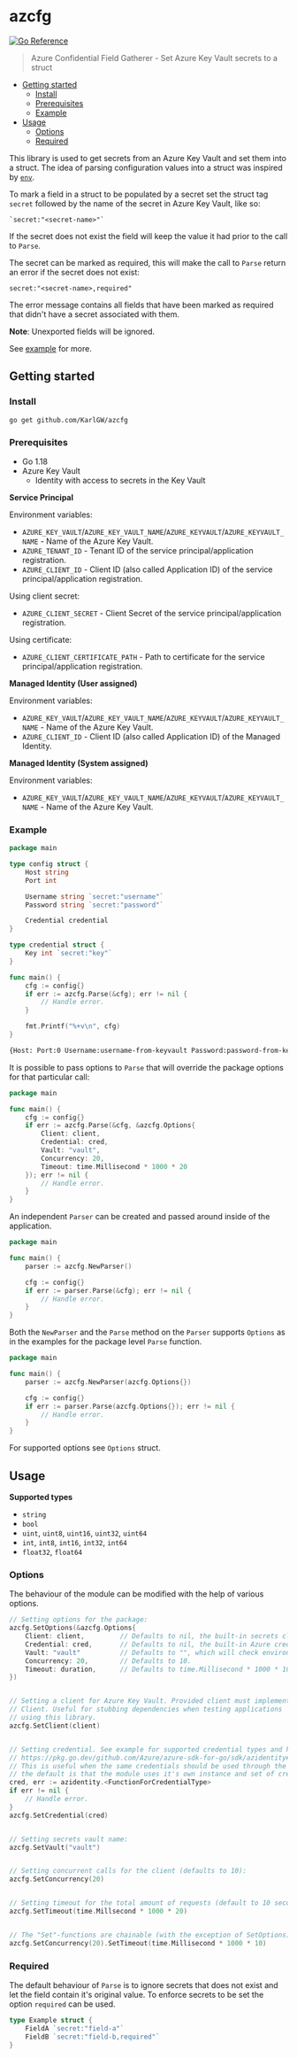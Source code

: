 # azcfg

[![Go Reference](https://pkg.go.dev/badge/github.com/KarlGW/azcfg.svg)](https://pkg.go.dev/github.com/KarlGW/azcfg)

> Azure Confidential Field Gatherer - Set Azure Key Vault secrets to a struct

* [Getting started](#getting-started)
  * [Install](#install)
  * [Prerequisites](#prerequisites)
  * [Example](#example)
* [Usage](#usage)
  * [Options](#options)
  * [Required](#required)

This library is used to get secrets from an Azure Key Vault and set them into a struct. The idea of parsing
configuration values into a struct was inspired by [`env`](https://github.com/caarlos0/env).

To mark a field in a struct to be populated by a secret set the struct tag `secret` followed by the name
of the secret in Azure Key Vault, like so:
```
`secret:"<secret-name>"`
```

If the secret does not exist the field will keep the value it had prior to the call to `Parse`.


The secret can be marked as required, this will make the call to `Parse` return an error if the secret
does not exist:

```
secret:"<secret-name>,required"
```

The error message contains all fields that have been marked as required that didn't have a secret associated with them.

**Note**: Unexported fields will be ignored.

See [example](#example) for more.

## Getting started

### Install

```
go get github.com/KarlGW/azcfg
```

### Prerequisites

* Go 1.18
* Azure Key Vault
  * Identity with access to secrets in the Key Vault


**Service Principal**

Environment variables:

* `AZURE_KEY_VAULT`/`AZURE_KEY_VAULT_NAME`/`AZURE_KEYVAULT`/`AZURE_KEYVAULT_NAME` - Name of the Azure Key Vault.
* `AZURE_TENANT_ID` - Tenant ID of the service principal/application registration.
* `AZURE_CLIENT_ID` - Client ID (also called Application ID) of the service principal/application registration.

Using client secret:
* `AZURE_CLIENT_SECRET` - Client Secret of the service principal/application registration.

Using certificate:
* `AZURE_CLIENT_CERTIFICATE_PATH` - Path to certificate for the service principal/application registration.


**Managed Identity (User assigned)**

Environment variables:

* `AZURE_KEY_VAULT`/`AZURE_KEY_VAULT_NAME`/`AZURE_KEYVAULT`/`AZURE_KEYVAULT_NAME` - Name of the Azure Key Vault.
* `AZURE_CLIENT_ID` - Client ID (also called Application ID) of the Managed Identity.

**Managed Identity (System assigned)**

Environment variables:

* `AZURE_KEY_VAULT`/`AZURE_KEY_VAULT_NAME`/`AZURE_KEYVAULT`/`AZURE_KEYVAULT_NAME` - Name of the Azure Key Vault.

### Example

```go
package main

type config struct {
    Host string
    Port int

    Username string `secret:"username"`
    Password string `secret:"password"`

    Credential credential
}

type credential struct {
    Key int `secret:"key"`
}

func main() {
    cfg := config{}
    if err := azcfg.Parse(&cfg); err != nil {
        // Handle error.
    }

    fmt.Printf("%+v\n", cfg)
}
```

```sh
{Host: Port:0 Username:username-from-keyvault Password:password-from-keyvault Credential:{Key:12345}}
```

It is possible to pass options to `Parse` that will override the package options for that particular call:

```go
package main

func main() {
    cfg := config{}
    if err := azcfg.Parse(&cfg, &azcfg.Options{
        Client: client,
        Credential: cred,
        Vault: "vault",
        Concurrency: 20,
        Timeout: time.Millisecond * 1000 * 20
    }); err != nil {
        // Handle error.
    }
}
```

An independent `Parser` can be created and passed around inside of the application.

```go
package main

func main() {
    parser := azcfg.NewParser()

    cfg := config{}
    if err := parser.Parse(&cfg); err != nil {
        // Handle error.
    }
}
```

Both the `NewParser` and the `Parse` method on the `Parser` supports `Options` as in the examples
for the package level `Parse` function.

```go
package main

func main() {
    parser := azcfg.NewParser(azcfg.Options{})

    cfg := config{}
    if err := parser.Parse(azcfg.Options{}); err != nil {
        // Handle error.
    }
}
```

For supported options see `Options` struct.

## Usage

**Supported types**

* `string`
* `bool`
* `uint`, `uint8`, `uint16`, `uint32`, `uint64`
* `int`, `int8`, `int16`, `int32`, `int64`
* `float32`, `float64`


### Options

The behaviour of the module can be modified with the help of various options.

```go
// Setting options for the package:
azcfg.SetOptions(&azcfg.Options{
    Client: client,         // Defaults to nil, the built-in secrets client.
    Credential: cred,       // Defaults to nil, the built-in Azure credential authentication flow.
    Vault: "vault"          // Defaults to "", which will check environment variables.
    Concurrency: 20,        // Defaults to 10.
    Timeout: duration,      // Defaults to time.Millisecond * 1000 * 10 (10 seconds)
})


// Setting a client for Azure Key Vault. Provided client must implement
// Client. Useful for stubbing dependencies when testing applications
// using this library.
azcfg.SetClient(client)


// Setting credential. See example for supported credential types and how to set the at:
// https://pkg.go.dev/github.com/Azure/azure-sdk-for-go/sdk/azidentity#readme-credential-types.
// This is useful when the same credentials should be used through the entire application,
// the default is that the module uses it's own instance and set of credentials.
cred, err := azidentity.<FunctionForCredentialType>
if err != nil {
    // Handle error.
}
azcfg.SetCredential(cred)


// Setting secrets vault name:
azcfg.SetVault("vault")


// Setting concurrent calls for the client (defaults to 10):
azcfg.SetConcurrency(20)


// Setting timeout for the total amount of requests (default to 10 seconds):
azcfg.SetTimeout(time.Millsecond * 1000 * 20)


// The "Set"-functions are chainable (with the exception of SetOptions), and can be called like so:
azcfg.SetConcurrency(20).SetTimeout(time.Millisecond * 1000 * 10)
```

### Required

The default behaviour of `Parse` is to ignore secrets that does not exist and let the field contain it's original value.
To enforce secrets to be set the option `required` can be used.

```go
type Example struct {
    FieldA `secret:"field-a"`
    FieldB `secret:"field-b,required"`
}
```
